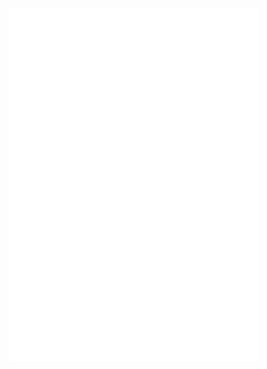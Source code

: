 <img align="center" src="/header.svg" alt="Metrics" width="400" />

<img align="center" src="/achievements.svg" alt="Metrics" width="400" />
